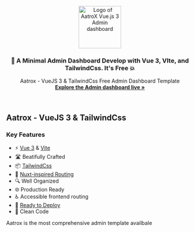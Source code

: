 
<p align="center">
  <img src="https://aatrox-demo.vercel.app/assets/images/logo.png" alt="Logo of AatroX Vue.js 3 Admin dashboard" width="114" height="114">
</p>

<h3 align="center">💚 A Minimal Admin Dashboard Develop with Vue 3, VIte, and TailwindCss. It's Free 💥 </h3>

<p align="center">
  Aatrox -  VueJS 3 & TailwindCss Free Admin  Dashboard Template<br>
  <a href="https://aatrox-vue-free.netlify.app"><strong>Explore the Admin dashboard live »</strong></a>
</p>

<br>

## Aatrox -  VueJS 3 & TailwindCss

### Key Features

- ⚡️ [Vue 3](https://github.com/vuejs/vue-next) & [Vite](https://vitejs.dev)
- 🛣 Beatifully Crafted
- 📦 [TailwindCss](https://tailwindcss.com/)
- 📑 [Nuxt-inspired Routing ](./src/routes/index.js)
- 🔍 Well Organized
- 🌐 Production Ready
- ♿ Accessible frontend routing
- 🚝 [Ready to Deploy](https://www.netlify.com/)
- 💫 Clean Code

Aatrox is the  most comprehensive admin template availbale
